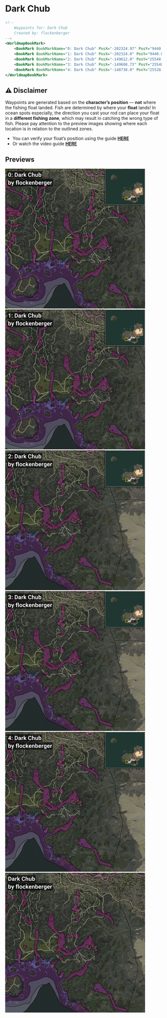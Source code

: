 # Dark Chub
```xml
<!--
    Waypoints for: Dark Chub
    Created by: flockenberger
-->
<WorldmapBookMark>
    <BookMark BookMarkName="0: Dark Chub" PosX="-202324.97" PosY="9440.23" PosZ="-572498.0" />
    <BookMark BookMarkName="1: Dark Chub" PosX="-202324.0" PosY="9440.0" PosZ="-572512.0" />
    <BookMark BookMarkName="2: Dark Chub" PosX="-149612.0" PosY="25548.0" PosZ="-587293.0" />
    <BookMark BookMarkName="3: Dark Chub" PosX="-149608.73" PosY="25548.357" PosZ="-587291.06" />
    <BookMark BookMarkName="4: Dark Chub" PosX="-148738.0" PosY="25528.0" PosZ="-587821.0" />
</WorldmapBookMark>
```

## ⚠️ Disclaimer
Waypoints are generated based on the __**character’s position**__ — __not__ where the fishing float landed.
Fish are determined by where your **float** lands!
In ocean spots especially, the direction you cast your rod can place your float in a **different fishing zone**, which may result in catching the wrong type of fish.
Please pay attention to the preview images showing where each location is in relation to the outlined zones.

- You can verify your float’s position using the guide [**HERE**](https://flockenberger.github.io/bdo-fish-position/)
- Or watch the video guide [**HERE**](https://youtu.be/t-VXcRoNojk)

## Previews
<img src="./Dark Chub_0_Preview.webp" width="450"/> <img src="./Dark Chub_1_Preview.webp" width="450"/> <img src="./Dark Chub_2_Preview.webp" width="450"/> <img src="./Dark Chub_3_Preview.webp" width="450"/> <img src="./Dark Chub_4_Preview.webp" width="450"/> <img src="./Dark Chub_Preview.webp" width="450"/> 